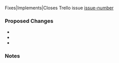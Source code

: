 Fixes|Implements|Closes Trello issue [issue-number](issue-link)

### Proposed Changes
  -
  -
  -

### Notes